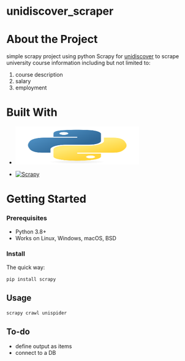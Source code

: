 
# unidiscover_scraper
# About the Project
simple scrapy project using python Scrapy for [unidiscover](https://discoveruni.gov.uk/) to scrape university course information including but not limited to:
  1. course description
  2. salary
  3. employment

# Built With
- <p align="left"> <a href="https://www.python.org" target="_blank" rel="noreferrer"> <img src="https://raw.githubusercontent.com/devicons/devicon/master/icons/python/python-original.svg" alt="python" width="322" height="100"/> </a> </p>
- <p align="left"> <a href="https://github.com/scrapy/scrapy" target="_blank" rel="noreferrer"> <img src="https://camo.githubusercontent.com/de54ffbef2c6d880ea66ce4b89cbbf21385b4f0c9318907a4f51110272aa9925/68747470733a2f2f7363726170792e6f72672f696d672f7363726170796c6f676f2e706e67" alt="Scrapy" width="322" height="100"/> </a> </p>


# Getting Started

### Prerequisites
-   Python 3.8+
-   Works on Linux, Windows, macOS, BSD

### Install
The quick way:
```
pip install scrapy
```
## Usage
```
scrapy crawl unispider
```
## To-do
- define output as items
- connect to a DB

